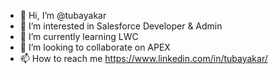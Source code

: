 - 👋 Hi, I’m @tubayakar
- 👀 I’m interested in Salesforce Developer & Admin
- 🌱 I’m currently learning LWC
- 💞️ I’m looking to collaborate on APEX
- 📫 How to reach me https://www.linkedin.com/in/tubayakar/


